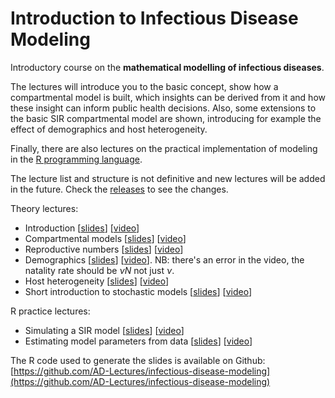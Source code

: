 # Introduction to Infectious Disease Modeling

Introductory course on the **mathematical modelling of infectious diseases**.

The lectures will introduce you to the basic concept, show how a compartmental model is built, which insights can be derived from it and how these insight can inform public health decisions.
Also, some extensions to the basic SIR compartmental model are shown, introducing for example the effect of demographics and host heterogeneity.

Finally, there are also lectures on the practical implementation of modeling in the [R programming language](https://www.r-project.org/).

The lecture list and structure is not definitive and new lectures will be added in the future. Check the [releases](https://github.com/AD-Lectures/infectious-disease-modeling/releases) to see the changes.

Theory lectures:

- Introduction [[slides](Lectures/1.Introduction.html)] [[video](https://www.dropbox.com/s/ys4psd0u9mn97qy/1.%20Introduction.mp4?dl=0)]
- Compartmental models [[slides](Lectures/2.Compartimental_models.html)] [[video](https://www.dropbox.com/s/tru404tehgzqxqi/2.%20Compartimental%20Models.mp4?dl=0)]
- Reproductive numbers [[slides](Lectures/3.Reproductive_numbers.html)] [[video](https://www.dropbox.com/s/vuksw2rmh3mecgw/3.%20Reproductive%20numbers.mp4?dl=0)]
- Demographics [[slides](Lectures/4.Demographics.html)] [[video](https://www.dropbox.com/s/xl44lb6fyrbueuy/4.%20Demographics.mp4?dl=0)]. NB: there's an error in the video, the natality rate should be $\nu N$ not just $\nu$.
- Host heterogeneity [[slides](Lectures/5.Host_heterogeneity.html)] [[video](https://www.dropbox.com/s/c6jizkz0fffmpvp/5.%20Host%20heterogeneity.mp4?dl=0)]
- Short introduction to stochastic models [[slides](Lectures/6.Stochastic_models.html)] [[video](https://www.dropbox.com/s/ozyfwjzdy1q7et7/6.%20Stochastic%20models.mp4?dl=0)]

R practice lectures:
- Simulating a SIR model [[slides](Lectures/7.Practice_model_simulation.html)] [[video](https://www.dropbox.com/s/lecrfnhcqntvtsv/7.%20Model%20simulation.mp4?dl=0)]
- Estimating model parameters from data [[slides](Lectures/8.Param_estimation.html)] [[video](https://www.dropbox.com/s/uvnr3zll4nl6uih/8.%20Parameter%20estimation.mp4?dl=0)]


The R code used to generate the slides is available on Github: [https://github.com/AD-Lectures/infectious-disease-modeling](https://github.com/AD-Lectures/infectious-disease-modeling)
